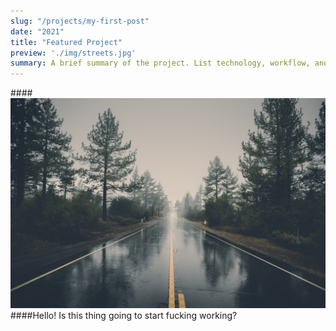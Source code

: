 ```yaml
---
slug: "/projects/my-first-post"
date: "2021"
title: "Featured Project"
preview: './img/streets.jpg'
summary: A brief summary of the project. List technology, workflow, and anything else here.
---
```


####![Empty road, rainy, gloomy day](./img/streets.jpg)
####Hello!
Is this thing going to start fucking working?

